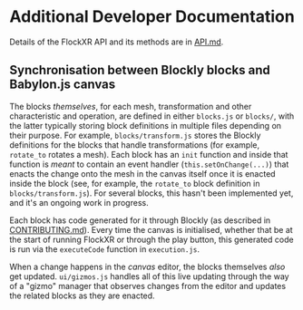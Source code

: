 # Additional Developer Documentation

Details of the FlockXR API and its methods are in [API.md](../API.md).

## Synchronisation between Blockly blocks and Babylon.js canvas

The blocks *themselves*, for each mesh, transformation and other characteristic and operation, are defined in either `blocks.js` or `blocks/`, with the latter typically storing block definitions in multiple files depending on their purpose. For example, `blocks/transform.js` stores the Blockly definitions for the blocks that handle transformations (for example, `rotate_to` rotates a mesh). Each block has an `init` function and inside that function is *meant* to contain an event handler (`this.setOnChange(...)`) that enacts the change onto the mesh in the canvas itself once it is enacted inside the block (see, for example, the `rotate_to` block definition in `blocks/transform.js`). For several blocks, this hasn't been implemented yet, and it's an ongoing work in progress.

Each block has code generated for it through Blockly (as described in [CONTRIBUTING.md](../CONTRIBUTING.md)). Every time the canvas is initialised, whether that be at the start of running FlockXR or through the play button, this generated code is run via the `executeCode` function in `execution.js`.

When a change happens in the *canvas* editor, the blocks themselves *also* get updated. `ui/gizmos.js` handles all of this live updating through the way of a "gizmo" manager that observes changes from the editor and updates the related blocks as they are enacted.
